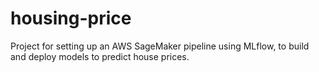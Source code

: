# housing-price
Project for setting up an AWS SageMaker pipeline using MLflow, to build and deploy models to predict house prices.
